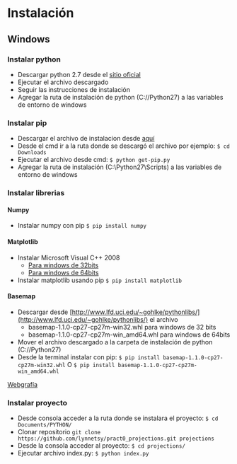 # Instalación

## Windows

### Instalar python

* Descargar python 2.7 desde el [sitio oficial](https://www.python.org/downloads/)
* Ejecutar el archivo descargado
* Seguir las instrucciones de instalación 
* Agregar la ruta de instalación de python (C://Python27) a las variables de entorno de windows

### Instalar pip

* Descargar el archivo de instalacion desde [aquí](https://bootstrap.pypa.io/get-pip.py)
* Desde el cmd ir a la ruta donde se descargó el archivo por ejemplo: 
```$ cd Downloads```
* Ejecutar el archivo desde cmd:
```$ python get-pip.py```
* Agregar la ruta de instalación (C:\Python27\Scripts) a las variables de entorno de windows

### Instalar librerias

#### Numpy

* Instalar numpy con pip
```$ pip install numpy```

#### Matplotlib

* Instalar Microsoft Visual C++ 2008
	* [Para windows de 32bits](https://www.microsoft.com/en-us/download/details.aspx?id=29)
	* [Para windows de 64bits](https://www.microsoft.com/en-us/download/details.aspx?id=15336)
* Instalar matplotlib usando pip
```$ pip install matplotlib```

#### Basemap

* Descargar desde [http://www.lfd.uci.edu/~gohlke/pythonlibs/](http://www.lfd.uci.edu/~gohlke/pythonlibs/) el archivo 
	* basemap-1.1.0-cp27-cp27m-win32.whl para windows de 32 bits
	* basemap-1.1.0-cp27-cp27m-win_amd64.whl para windows de 64bits
* Mover el archivo descargado a la carpeta de instalación de python (C://Python27)
* Desde la terminal instalar con pip:
```$ pip install basemap-1.1.0-cp27-cp27m-win32.whl```
O
```$ pip install basemap-1.1.0-cp27-cp27m-win_amd64.whl```

[Webgrafía](https://stackoverflow.com/questions/18109859/how-to-install-matplotlib-basemap-module-on-windows-7-with-winpython-or-any-pyt)

### Instalar proyecto

* Desde consola acceder a la ruta donde se instalara el proyecto: ```$ cd Documents/PYTHON/```
* Clonar repositorio 
```git clone https://github.com/lynnetsy/pract0_projections.git projections```
* Desde la consola acceder al proyecto: ```$ cd projections/```
* Ejecutar archivo index.py: ```$ python index.py```
